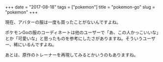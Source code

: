 +++
date = "2017-08-18"
tags = ["pokemon"]
title = "pokemon-go"
slug = "pokemon"
+++

現在、アバターの服は一度も買ったことがないんですよね。

ポケモンGoの服のコーディネートは他のユーザーで「あ、この人かっこいいな」とか「可愛いな」と思ったものを参考にしたさがありますね。そういうユーザー、稀にいるんですよね。

あとは、原作のトレーナーを再現してみるとかいうのもありますね。
		
